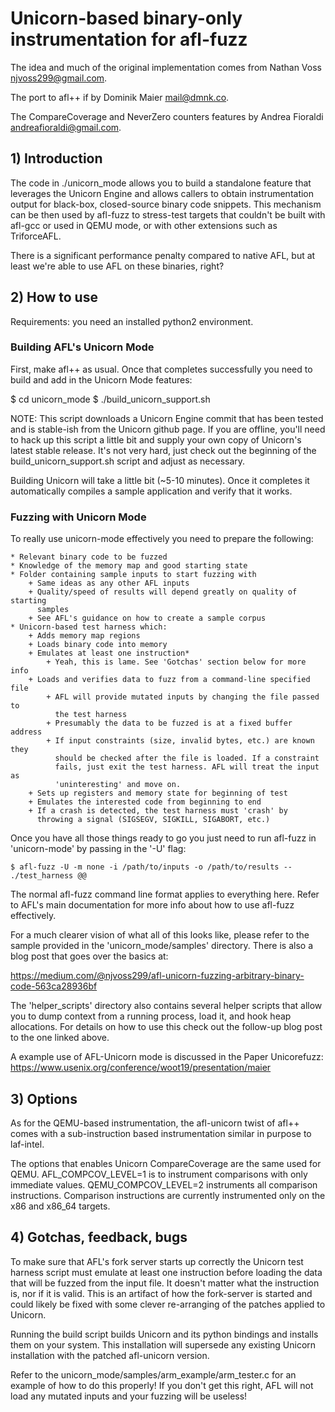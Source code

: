 # Unicorn-based binary-only instrumentation for afl-fuzz

The idea and much of the original implementation comes from Nathan Voss <njvoss299@gmail.com>.

The port to afl++ if by Dominik Maier <mail@dmnk.co>.

The CompareCoverage and NeverZero counters features by Andrea Fioraldi <andreafioraldi@gmail.com>.

## 1) Introduction

The code in ./unicorn_mode allows you to build a standalone feature that
leverages the Unicorn Engine and allows callers to obtain instrumentation 
output for black-box, closed-source binary code snippets. This mechanism 
can be then used by afl-fuzz to stress-test targets that couldn't be built 
with afl-gcc or used in QEMU mode, or with other extensions such as 
TriforceAFL.

There is a significant performance penalty compared to native AFL,
but at least we're able to use AFL on these binaries, right?

## 2) How to use

Requirements: you need an installed python2 environment.

### Building AFL's Unicorn Mode

First, make afl++ as usual.
Once that completes successfully you need to build and add in the Unicorn Mode 
features:

  $ cd unicorn_mode
  $ ./build_unicorn_support.sh

NOTE: This script downloads a Unicorn Engine commit that has been tested 
and is stable-ish from the Unicorn github page. If you are offline, you'll need 
to hack up this script a little bit and supply your own copy of Unicorn's latest 
stable release. It's not very hard, just check out the beginning of the 
build_unicorn_support.sh script and adjust as necessary.

Building Unicorn will take a little bit (~5-10 minutes). Once it completes 
it automatically compiles a sample application and verify that it works.

### Fuzzing with Unicorn Mode

To really use unicorn-mode effectively you need to prepare the following:

	* Relevant binary code to be fuzzed
	* Knowledge of the memory map and good starting state
	* Folder containing sample inputs to start fuzzing with
		+ Same ideas as any other AFL inputs
		+ Quality/speed of results will depend greatly on quality of starting 
		  samples
		+ See AFL's guidance on how to create a sample corpus
	* Unicorn-based test harness which:
		+ Adds memory map regions
		+ Loads binary code into memory		
		+ Emulates at least one instruction*
			+ Yeah, this is lame. See 'Gotchas' section below for more info		
		+ Loads and verifies data to fuzz from a command-line specified file
			+ AFL will provide mutated inputs by changing the file passed to 
			  the test harness
			+ Presumably the data to be fuzzed is at a fixed buffer address
			+ If input constraints (size, invalid bytes, etc.) are known they 
			  should be checked after the file is loaded. If a constraint 
			  fails, just exit the test harness. AFL will treat the input as 
			  'uninteresting' and move on.
		+ Sets up registers and memory state for beginning of test
		+ Emulates the interested code from beginning to end
		+ If a crash is detected, the test harness must 'crash' by 
		  throwing a signal (SIGSEGV, SIGKILL, SIGABORT, etc.)

Once you have all those things ready to go you just need to run afl-fuzz in
'unicorn-mode' by passing in the '-U' flag:

	$ afl-fuzz -U -m none -i /path/to/inputs -o /path/to/results -- ./test_harness @@

The normal afl-fuzz command line format applies to everything here. Refer to
AFL's main documentation for more info about how to use afl-fuzz effectively.

For a much clearer vision of what all of this looks like, please refer to the
sample provided in the 'unicorn_mode/samples' directory. There is also a blog
post that goes over the basics at:

https://medium.com/@njvoss299/afl-unicorn-fuzzing-arbitrary-binary-code-563ca28936bf

The 'helper_scripts' directory also contains several helper scripts that allow you 
to dump context from a running process, load it, and hook heap allocations. For details
on how to use this check out the follow-up blog post to the one linked above.

A example use of AFL-Unicorn mode is discussed in the Paper Unicorefuzz:
https://www.usenix.org/conference/woot19/presentation/maier

## 3) Options

As for the QEMU-based instrumentation, the afl-unicorn twist of afl++
comes with a sub-instruction based instrumentation similar in purpose to laf-intel.

The options that enables Unicorn CompareCoverage are the same used for QEMU.
AFL_COMPCOV_LEVEL=1 is to instrument comparisons with only immediate
values. QEMU_COMPCOV_LEVEL=2 instruments all
comparison instructions. Comparison instructions are currently instrumented only
on the x86 and x86_64 targets.

## 4) Gotchas, feedback, bugs

To make sure that AFL's fork server starts up correctly the Unicorn test 
harness script must emulate at least one instruction before loading the
data that will be fuzzed from the input file. It doesn't matter what the
instruction is, nor if it is valid. This is an artifact of how the fork-server
is started and could likely be fixed with some clever re-arranging of the
patches applied to Unicorn.

Running the build script builds Unicorn and its python bindings and installs 
them on your system. This installation will supersede any existing Unicorn
installation with the patched afl-unicorn version.

Refer to the unicorn_mode/samples/arm_example/arm_tester.c for an example
of how to do this properly! If you don't get this right, AFL will not 
load any mutated inputs and your fuzzing will be useless!
